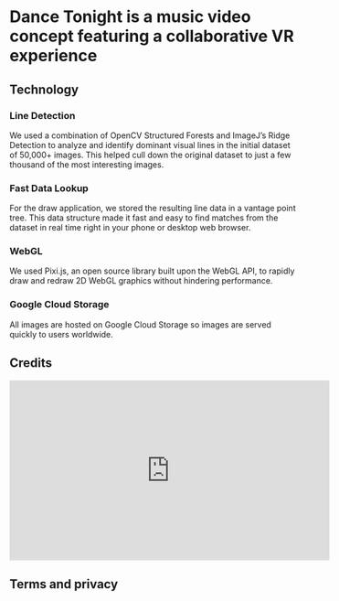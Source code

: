 # Dance Tonight is a music video concept featuring a collaborative VR experience

## Technology

### Line Detection
We used a combination of OpenCV Structured Forests and ImageJ’s Ridge Detection to analyze and identify dominant visual lines in the initial dataset of 50,000+ images. This helped cull down the original dataset to just a few thousand of the most interesting images.

### Fast Data Lookup
For the draw application, we stored the resulting line data in a vantage point tree. This data structure made it fast and easy to find matches from the dataset in real time right in your phone or desktop web browser.

### WebGL
We used Pixi.js, an open source library built upon the WebGL API, to rapidly draw and redraw 2D WebGL graphics without hindering performance.

### Google Cloud Storage
All images are hosted on Google Cloud Storage so images are served quickly to users worldwide.

## Credits

<div class="video-container">
<iframe width="560" height="315" src="https://www.youtube.com/embed/aRsWk4JZa5k?ecver=1" frameborder="0" allowfullscreen></iframe>
</div>

## Terms and privacy

